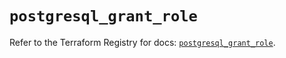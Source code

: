 # `postgresql_grant_role`

Refer to the Terraform Registry for docs: [`postgresql_grant_role`](https://registry.terraform.io/providers/cyrilgdn/postgresql/1.26.0/docs/resources/grant_role).
